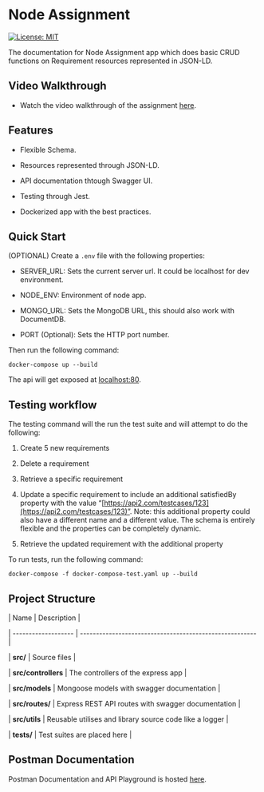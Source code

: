 # Node Assignment

[![License: MIT](https://img.shields.io/badge/License-MIT-yellow.svg)](https://opensource.org/licenses/MIT)

The documentation for Node Assignment app which does basic CRUD functions on Requirement resources represented in JSON-LD.

## Video Walkthrough

- Watch the video walkthrough of the assignment [here](https://www.loom.com/share/525b5b4b197b4e559b378467973dfee0).

## Features

- Flexible Schema.

- Resources represented through JSON-LD.

- API documentation thtough Swagger UI.

- Testing through Jest.

- Dockerized app with the best practices.

## Quick Start

(OPTIONAL) Create a `.env` file with the following properties:

- SERVER_URL: Sets the current server url. It could be localhost for dev environment.

- NODE_ENV: Environment of node app.

- MONGO_URL: Sets the MongoDB URL, this should also work with DocumentDB.

- PORT (Optional): Sets the HTTP port number.

Then run the following command:

`docker-compose up --build`

The api will get exposed at [localhost:80](http//localhost:80).

## Testing workflow

The testing command will the run the test suite and will attempt to do the following:

1. Create 5 new requirements

2. Delete a requirement

3. Retrieve a specific requirement

4. Update a specific requirement to include an additional satisfiedBy property with the value “[https://api2.com/testcases/123](https://api2.com/testcases/123)”. Note: this additional property could also have a different name and a different value. The schema is entirely flexible and the properties can be completely dynamic.

5. Retrieve the updated requirement with the additional property

To run tests, run the following command:

`docker-compose -f docker-compose-test.yaml up --build`

## Project Structure

| Name | Description |

| ------------------- | ------------------------------------------------------- |

| **src/** | Source files |

| **src/controllers** | The controllers of the express app |

| **src/models** | Mongoose models with swagger documentation |

| **src/routes/** | Express REST API routes with swagger documentation |

| **src/utils** | Reusable utilises and library source code like a logger |

| **tests/** | Test suites are placed here |

## Postman Documentation

Postman Documentation and API Playground is hosted [here](https://documenter.getpostman.com/view/18809944/UyrHeYkt).
